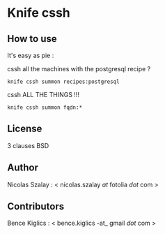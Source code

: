 Knife cssh
===========

How to use
----------

It's easy as pie :

cssh all the machines with the postgresql recipe ?

```knife cssh summon recipes:postgresql```

cssh ALL THE THINGS !!!

```knife cssh summon fqdn:*```

License
-------
3 clauses BSD

Author
------

Nicolas Szalay : < nicolas.szalay _at_ fotolia _dot_ com >

Contributors
------------

Bence Kiglics : < bence.kiglics -at_ gmail _dot_ com >

